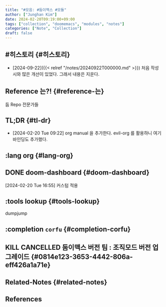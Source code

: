```yaml
---
title: "#모음: #둠이맥스 #모듈"
author: ["Junghan Kim"]
date: 2024-02-20T09:19:00+09:00
tags: ["collection", "doomemacs", "modules", "notes"]
categories: ["Note", "Collection"]
draft: false
---
```


## #히스토리 {#히스토리}

-   [2024-09-22]({{< relref "/notes/20240922T000000.md" >}}) 처음 작성 시와 많은 개선이 있었다. 그래서 내용은 지운다.


## Reference 는?! {#reference-는}

둠 Repo 전문가들


## TL;DR {#tl-dr}

-   <span class="timestamp-wrapper"><span class="timestamp">[2024-02-20 Tue 09:22] </span></span> org manual 을 추가한다. evil-org 를 활용하니 여기 바인딩도 추가했다.


## :lang org {#lang-org}


## <span class="org-todo done DONE">DONE</span> doom-dashboard {#doom-dashboard}

<span class="timestamp-wrapper"><span class="timestamp">[2024-02-20 Tue 16:55] </span></span> 커스텀 적용


## :tools lookup {#tools-lookup}

dumpjump


## :completion `corfu` {#completion-corfu}


## KILL CANCELLED 둠이맥스 버전 팀 : 조직모드 버전 업그레이드 {#0814e123-3653-4442-806a-eff426a1a71e}


## Related-Notes {#related-notes}

## References

<style>.csl-entry{text-indent: -1.5em; margin-left: 1.5em;}</style><div class="csl-bib-body">
</div>
